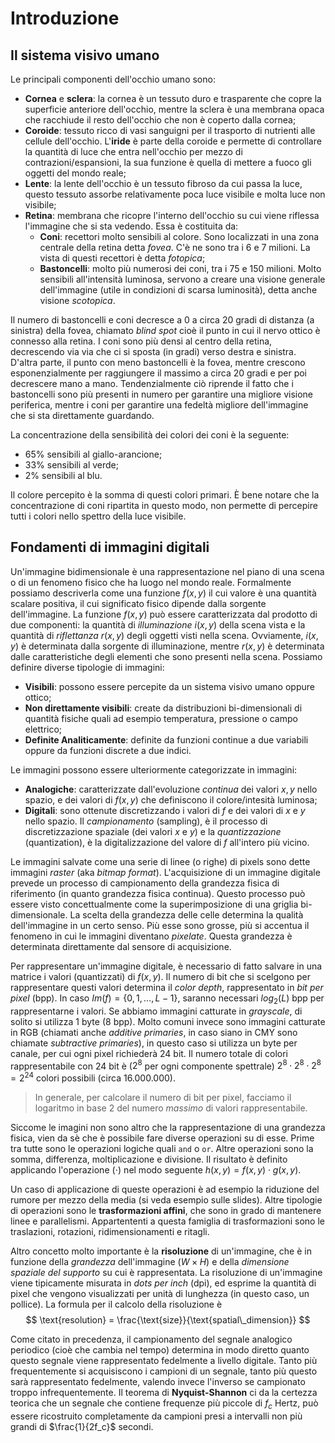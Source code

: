 # Introduzione

## Il sistema visivo umano
Le principali componenti dell'occhio umano sono:

* **Cornea** e **sclera**: la cornea è un tessuto duro e trasparente che copre
  la superficie anteriore dell'occhio, mentre la sclera è una membrana opaca che
  racchiude il resto dell'occhio che non è coperto dalla cornea;
* **Coroide**: tessuto ricco di vasi sanguigni per il trasporto di nutrienti
  alle cellule dell'occhio. L'**iride** è parte della coroide e permette di
  controllare la quantità di luce che entra nell'occhio per mezzo di
  contrazioni/espansioni, la sua funzione è quella di mettere a fuoco gli
  oggetti del mondo reale;
* **Lente**: la lente dell'occhio è un tessuto fibroso da cui passa la luce,
  questo tessuto assorbe relativamente poca luce visibile e molta luce non
  visibile;
* **Retina**: membrana che ricopre l'interno dell'occhio su cui viene riflessa
  l'immagine che si sta vedendo. Essa è costituita da:
  * **Coni**: recettori molto sensibili al colore. Sono localizzati in una zona
    centrale della retina detta *fovea*. C'è ne sono tra i 6 e 7 milioni. La
    vista di questi recettori è detta *fotopica*;
  * **Bastoncelli**: molto più numerosi dei coni, tra i 75 e 150 milioni. Molto
    sensibili all'intensità luminosa, servono a creare una visione generale
    dell'immagine (utile in condizioni di scarsa luminosità), detta anche
    visione *scotopica*.

Il numero di bastoncelli e coni decresce a 0 a circa 20 gradi di distanza (a
sinistra) della fovea, chiamato *blind spot* cioè il punto in cui il nervo
ottico è connesso alla retina. I coni sono più densi al centro della retina,
decrescendo via via che ci si sposta (in gradi) verso destra e sinistra. D'altra
parte, il punto con meno bastoncelli è la fovea, mentre crescono
esponenzialmente per raggiungere il massimo a circa 20 gradi e per poi
decrescere mano a mano. Tendenzialmente ciò riprende il fatto che i bastoncelli
sono più presenti in numero per garantire una migliore visione periferica,
mentre i coni per garantire una fedeltà migliore dell'immagine che si sta
direttamente guardando.

La concentrazione della sensibilità dei colori dei coni è la seguente:

* 65% sensibili al giallo-arancione;
* 33% sensibili al verde;
* 2% sensibili al blu.

Il colore percepito è la somma di questi colori primari. È bene notare che la
concentrazione di coni ripartita in questo modo, non permette di percepire tutti
i colori nello spettro della luce visibile.

## Fondamenti di immagini digitali
Un'immagine bidimensionale è una rappresentazione nel piano di una scena o di un
fenomeno fisico che ha luogo nel mondo reale. Formalmente possiamo descriverla
come una funzione $f(x, y)$ il cui valore è una quantità scalare positiva, il
cui significato fisico dipende dalla sorgente dell'immagine. La funzione $f(x,
y)$ può essere caratterizzata dal prodotto di due componenti: la quantità di
*illuminazione* $i(x, y)$ della scena vista e la quantità di *riflettanza* $r(x,
y)$ degli oggetti visti nella scena. Ovviamente, $i(x, y)$ è determinata dalla
sorgente di illuminazione, mentre $r(x, y)$ è determinata dalle caratteristiche
degli elementi che sono presenti nella scena. Possiamo definire diverse
tipologie di immagini:

* **Visibili**: possono essere percepite da un sistema visivo umano oppure ottico;
* **Non direttamente visibili**: create da distribuzioni bi-dimensionali di
  quantità fisiche quali ad esempio temperatura, pressione o campo elettrico;
* **Definite Analiticamente**: definite da funzioni continue a due variabili
  oppure da funzioni discrete a due indici.

Le immagini possono essere ulteriormente categorizzate in immagini:

* **Analogiche**: caratterizzate dall'evoluzione *continua* dei valori $x,y$
  nello spazio, e dei valori di $f(x, y)$ che definiscono il colore/intesità
  luminosa;
* **Digitali**: sono ottenute discretizzando i valori di $f$ e dei valori di $x$
  e $y$ nello spazio. Il *campionamento* (sampling), è il processo di
  discretizzazione spaziale (dei valori $x$ e $y$) e la *quantizzazione*
  (quantization), è la digitalizzazione del valore di $f$ all'intero più vicino.

Le immagini salvate come una serie di linee (o righe) di pixels sono dette
immagini *raster* (aka *bitmap format*). L'acquisizione di un immagine digitale
prevede un processo di campionamento della grandezza fisica di riferimento (in
quanto grandezza fisica continua). Questo processo può essere visto
concettualmente come la superimposizione di una griglia bi-dimensionale.
La scelta della grandezza delle celle determina la qualità dell'immagine in un
certo senso. Più esse sono grosse, più si accentua il fenomeno in cui le
immagini diventano *pixelate*. Questa grandezza è determinata direttamente dal
sensore di acquisizione.

Per rappresentare un'immagine digitale, è necessario di fatto salvare in una
matrice i valori (quantizzati) di $f(x, y)$.
Il numero di bit che si scelgono per rappresentare questi valori determina il
*color depth*, rappresentato in *bit per pixel* (bpp). In caso $Im(f) = \{0, 1,
\dots, L-1 \}$, saranno necessari $log_2(L)$ bpp per rappresentarne i valori.
Se abbiamo immagini catturate in *grayscale*, di solito si utilizza $1$ byte
($8$ bpp). Molto comuni invece sono immagini catturate in RGB (chiamati anche
*additive primaries*, in caso siano in CMY sono chiamate *subtractive
primaries*), in questo caso si utilizza un byte per canale, per cui ogni pixel
richiederà $24$ bit. Il numero totale di colori rappresentabile con $24$ bit è
($2^8$ per ogni componente spettrale) $2^8 \cdot 2^8 \cdot 2^8 = 2^{24}$ colori
possibili (circa 16.000.000).

> In generale, per calcolare il numero di bit per pixel, facciamo il logaritmo
> in base 2 del numero *massimo* di valori rappresentabile.

Siccome le imagini non sono altro che la rappresentazione di una grandezza
fisica, vien da sè che è possibile fare diverse operazioni su di esse. Prime tra
tutte sono le operazioni logiche quali `and` o `or`. Altre operazioni sono la
somma, differenza, moltiplicazione e divisione. Il risultato è definito
applicando l'operazione ($\cdot$) nel modo seguente $h(x, y) = f(x, y) \cdot
g(x, y)$.

Un caso di applicazione di queste operazioni è ad esempio la riduzione del
rumore per mezzo della media (si veda esempio sulle slides).
Altre tipologie di operazioni sono le **trasformazioni affini**, che sono in
grado di mantenere linee e parallelismi. Appartententi a questa famiglia di
trasformazioni sono le traslazioni, rotazioni, ridimensionamenti e ritagli.

Altro concetto molto importante è la **risoluzione** di un'immagine, che è in
funzione della *grandezza* dell'immagine ($W \times H$) e della *dimensione
spaziale del supporto* su cui è rappresentata. La risoluzione di un'immagine
viene tipicamente misurata in *dots per inch* (dpi), ed esprime la quantità di
pixel che vengono visualizzati per unità di lunghezza (in questo caso, un
pollice). La formula per il calcolo della risoluzione è
$$
\text{resolution} = \frac{\text{size}}{\text{spatial\_dimension}}
$$

Come citato in precedenza, il campionamento del segnale analogico periodico
(cioè che cambia nel tempo) determina in modo diretto quanto questo segnale
viene rappresentato fedelmente a livello digitale. Tanto più frequentemente si
acquisiscono i campioni di un segnale, tanto più questo sarà rappresentato
fedelmente, valendo invece l'inverso se campionato troppo infrequentemente. Il
teorema di **Nyquist-Shannon** ci da la certezza teorica che un segnale che
contiene frequenze più piccole di $f_c$ Hertz, può essere ricostruito
completamente da campioni presi a intervalli non più grandi di $\frac{1}{2f_c}$
secondi.
